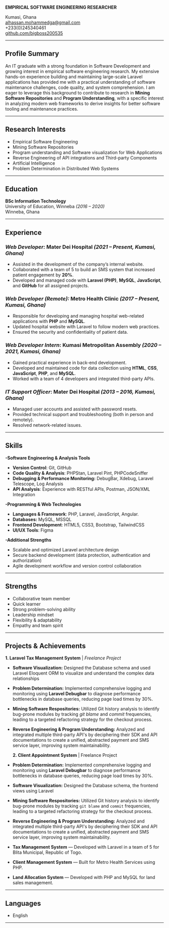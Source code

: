 **EMPIRICAL SOFTWARE ENGINEERING RESEARCHER**

Kumasi, Ghana   
[alhassan.mohammedga@gmail.com](mailto:alhassan.mohammedga@gmail.com)        
+233(0)245340461     
[github.com/bigboss200535](https://github.com/bigboss200535)                             

---

## Profile Summary
An IT graduate with a strong foundation in Software Development and growing interest in empirical software engineering research. My extensive hands-on experience building and maintaining large-scale Laravel applications has provided me with a practical understanding of software maintenance challenges, code quality, and system comprehension. I am eager to leverage this background to contribute to research in **Mining Software Repositories** and **Program Understanding**, with  a specific interest in analyzing modern web frameworks to derive insights for better software tooling and maintenance practices. 


---

## Research Interests
- Empirical Software Engineering
- Mining Software Repositories
- Program understanding and Software visualization for Web Applications
- Reverse Engineering of API integrations and Third-party Components
- Artificial Intelligence
- Problem Determination in Distributed Web Systems

---

## Education

**BSc Information Technology**  
University of Education, Winneba *(2016 – 2020)*  
Winneba, Ghana

---

## Experience

### *Web Developer:* Mater Dei Hospital *(2021 – Present, Kumasi, Ghana)*
- Assisted in the development of the company’s internal website.  
- Collaborated with a team of 5 to build an SMS system that increased patient engagement by **20%**.  
- Developed and managed code with **Laravel (PHP)**, **MySQL**, **JavaScript**, and **GitHub** for all assigned projects.

### *Web Developer (Remote):* Metro Health Clinic *(2017 – Present, Kumasi, Ghana)*
- Responsible for developing and managing hospital web-related applications with **PHP** and **MySQL**.  
- Updated hospital website with Laravel to follow modern web practices.  
- Ensured the security and confidentiality of patient data.

### *Web Developer Intern*:  Kumasi Metropolitan Assembly *(2020 – 2021, Kumasi, Ghana)*
- Gained practical experience in back-end development.  
- Developed and maintained code for data collection using **HTML**, **CSS**, **JavaScript**, **PHP**, and **MySQL**.  
- Worked with a team of 4 developers and integrated third-party APIs.

### *IT Support Officer*: Mater Dei Hospital *(2013 – 2016, Kumasi, Ghana)*
- Managed user accounts and assisted with password resets.  
- Provided technical support and troubleshooting (both in person and remotely).  
- Resolved network-related issues.
   
---

## Skills

**-Software Engineering & Analysis Tools**
 - **Version Control**: Git, GitHub
 - **Code Quality & Analysis**: PHPStan, Laravel Pint, PHPCodeSniffer
 - **Debugging & Performance Monitoring:** DebugBar, Xdebug, Laravel Telescope, Log Analysis
 - **API Analysis**: Experience with RESTful APIs, Postman, JSON/XML Integration

**-Programming & Web Technologies**
- **Languages & Framework**: PHP, Laravel, JavaScript, Angular.
- **Databases:** MySQL, MSSQL
- **Frontend Development**: HTML5, CSS3, Bootstrap, TailwindCSS
- **UI/UX Tools**: Figma

**-Additional Strengths**
- Scalable and optimized Laravel architecture design
- Secure backend development (data protection, authentication and authorization)
- Agile development workflow and version control collaboration

---

## Strengths

- Collaborative team member  
- Quick learner  
- Strong problem-solving ability  
- Leadership mindset  
- Flexibility & adaptability  
- Empathy and team spirit

---

## Projects & Achievements
**1. Laravel Tax Management System**  | *Freelance Project*
- **Software Visualization:** Designed the Database schema and used Laravel Eloquent ORM to visualize and understand the complex data relationships
- **Problem Determination:** Implemented comprehensive logging and monitoring using **Laravel Debugbar** to diagnose performance bottlenecks in database queries, reducing page load times by 30%.
- **Mining Software Respositories:** Utilized Git history analysis to identify bug-prone modules by tracking *git blame* and *commit* frequencies, leading to a targeted refactoring strategy for the checkout process.
- **Reverse Engineering & Program Understanding:** Analyzed and integrated multiple third-party API's by deciphering their SDK and API documentations to create a unified, abstracted payment and SMS service layer, improving system maintainability.

   
  **2. Client Appointment System** | Freelance Project
- **Problem Determination:** Implemented comprehensive logging and monitoring using **Laravel Debugbar** to diagnose performance bottlenecks in database queries, reducing page load times by 30%.
- **Software Visualization:** Designed the Database schema, the frontend views using Laravel 
- **Mining Software Respositories:** Utilized Git history analysis to identify bug-prone modules by tracking `git blame` and `commit` frequencies, leading to a targeted refactoring strategy for the checkout process.
- **Reverse Engineering & Program Understanding:** Analyzed and integrated multiple third-party API's by deciphering their SDK and API documentations to create a unified, abstracted payment and SMS service layer, improving system maintainability.

 
- **Tax Management System** — Developed with Laravel in a team of 5 for Blita Municipal, Republic of Togo.  
- **Client Management System** — Built for Metro Health Services using PHP.  
- **Land Allocation System** — Developed with PHP and MySQL for land sales management.

---

## Languages
- English


---

